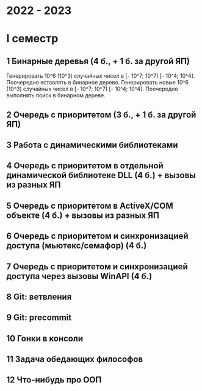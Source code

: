 # 2022 - 2023
# I семестр

## 1 Бинарные деревья (4 б., + 1 б. за другой ЯП)
Генерировать 10^6 (10^3) случайных чисел в [- 10^7; 10^7] [- 10^4; 10^4]. Поочередно вставлять в бинарное дерево.
Генерировать новые 10^6 (10^3) случайных чисел в [- 10^7; 10^7] [- 10^4; 10^4]. Поочередно выполнять поиск в бинарном дереве.

## 2 Очередь с приоритетом (3 б., + 1 б. за другой ЯП)

## 3 Работа с динамическими библиотеками

## 4 Очередь с приоритетом в отдельной динамической библиотеке DLL (4 б.) + вызовы из разных ЯП

## 5 Очередь с приоритетом в ActiveX/COM объекте (4 б.) + вызовы из разных ЯП

## 6 Очередь с приоритетом и синхронизацией доступа (мьютекс/семафор) (4 б.)

## 7 Очередь с приоритетом и синхронизацией доступа через вызовы WinAPI (4 б.)

## 8 Git: ветвления

## 9 Git: precommit

## 10 Гонки в консоли

## 11 Задача обедающих философов

## 12 Что-нибудь про ООП
